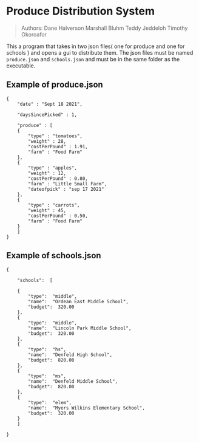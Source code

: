 # Produce Distribution System

>Authors:
>Dane Halverson
>Marshall Bluhm
>Teddy Jeddeloh
>Timothy Okoroafor

This a program that takes in two json files( one for produce and one for schools ) and opens a gui to distribute them. The json files must be named `produce.json` and `schools.json` and must be in the same folder as the executable.



## Example of produce.json

	{
	    "date" : "Sept 18 2021",

	    "daysSincePicked" : 1,

	    "produce" : [
	    {
	        "type" : "tomatoes",
	        "weight" : 28,
	        "costPerPound" : 1.91,
	        "farm" : "Food Farm"
	    },
	    {
	        "type" : "apples",
	        "weight" : 12,
	        "costPerPound" : 0.80,
	        "farm" : "Little Small Farm",
	        "dateofpick" : "sep 17 2021"
	    },
	    {
	        "type" : "carrots",
	        "weight" : 45,
	        "costPerPound" : 0.50,
	        "farm" : "Food Farm"
	    }
	    ]
	}

## Example of schools.json

	{

		"schools":  [

		{
			"type":  "middle",
			"name":  "Ordean East Middle School",
			"budget":  320.00
		},
		{
			"type":  "middle",
			"name":  "Lincoln Park Middle School",
			"budget":  320.00
		},
		{
			"type":  "hs",
			"name":  "Denfeld High School",
			"budget":  820.00
		},
		{
			"type":  "ms",
			"name":  "Denfeld Middle School",
			"budget":  820.00
		},
		{
			"type":  "elem",
			"name":  "Myers Wilkins Elementary School",
			"budget":  320.00
		}
		]

	}
